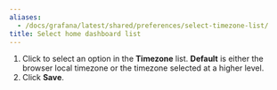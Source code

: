 ```yaml
---
aliases:
  - /docs/grafana/latest/shared/preferences/select-timezone-list/
title: Select home dashboard list
---
```


1. Click to select an option in the **Timezone** list. **Default** is either the browser local timezone or the timezone selected at a higher level.
1. Click **Save**.
